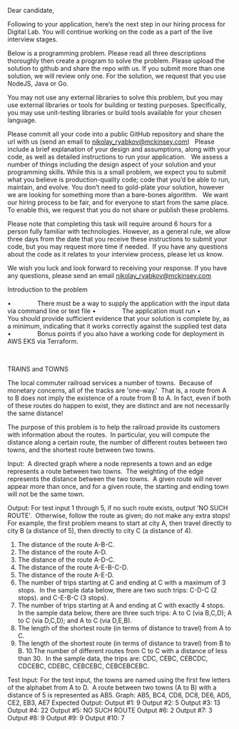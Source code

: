 Dear candidate,

Following to your application, here’s the next step in our hiring process for Digital Lab. You will continue working on the code as a part of the live interview stages.

Below is a programming problem. Please read all three descriptions thoroughly then create a program to solve the problem. Please upload the solution to github and share the repo with us. If you submit more than one solution, we will review only one. For the solution, we request that you use NodeJS, Java or Go.

You may not use any external libraries to solve this problem, but you may use external libraries or tools for building or testing purposes. Specifically, you may use unit-testing libraries or build tools available for your chosen language.

Please commit all your code into a public GitHub repository and share the url with us (send an email to nikolay_ryabkov@mckinsey.com)
 
Please include a brief explanation of your design and assumptions, along with your code, as well as detailed instructions to run your application. 
 
We assess a number of things including the design aspect of your solution and your programming skills. While this is a small problem, we expect you to submit what you believe is production-quality code; code that you’d be able to run, maintain, and evolve. You don’t need to gold-plate your solution, however we are looking for something more than a bare-bones algorithm. 
 
We want our hiring process to be fair, and for everyone to start from the same place. To enable this, we request that you do not share or publish these problems.

Please note that completing this task will require around 6 hours for a person fully familiar with technologies. However, as a general rule, we allow three days from the date that you receive these instructions to submit your code, but you may request more time if needed.  If you have any questions about the code as it relates to your interview process, please let us know. 

We wish you luck and look forward to receiving your response. 
If you have any questions, please send an email nikolay_ryabkov@mckinsey.com

Introduction to the problem

•               There must be a way to supply the application with the input data via command line or text file
•               The application must run
•               You should provide sufficient evidence that your solution is complete by, as a minimum, indicating that it works correctly against the supplied test data
•               Bonus points if you also have a working code for deployment in AWS EKS via Terraform.


 


TRAINS and TOWNS

The local commuter railroad services a number of towns.  Because of monetary concerns, all of the tracks are 'one-way.'  That is, a route from A to B does not imply the existence of a route from B to A. In fact, even if both of these routes do happen to exist, they are distinct and are not necessarily the same distance!

The purpose of this problem is to help the railroad provide its customers with information about the routes.  In particular, you will compute the distance along a certain route, the number of different routes between two towns, and the shortest route between two towns.

Input:  A directed graph where a node represents a town and an edge represents a route between two towns.  The weighting of the edge represents the distance between the two towns.  A given route will never appear more than once, and for a given route, the starting and ending town will not be the same town.

Output: For test input 1 through 5, if no such route exists, output 'NO SUCH ROUTE'.  Otherwise, follow the route as given; do not make any extra stops!  For example, the first problem means to start at city A, then travel directly to city B (a distance of 5), then directly to city C (a distance of 4).

1. The distance of the route A-B-C.
2. The distance of the route A-D.
3. The distance of the route A-D-C.
4. The distance of the route A-E-B-C-D.
5. The distance of the route A-E-D.
6. The number of trips starting at C and ending at C with a maximum of 3 stops.  In the sample data below, there are two such trips: C-D-C (2 stops). and C-E-B-C (3 stops).
7. The number of trips starting at A and ending at C with exactly 4 stops.  In the sample data below, there are three such trips: A to C (via B,C,D); A to C (via D,C,D); and A to C (via D,E,B).
8. The length of the shortest route (in terms of distance to travel) from A to C.
9. The length of the shortest route (in terms of distance to travel) from B to B.
10.The number of different routes from C to C with a distance of less than 30.  In the sample data, the trips are: CDC, CEBC, CEBCDC, CDCEBC, CDEBC, CEBCEBC, CEBCEBCEBC.

Test Input:
For the test input, the towns are named using the first few letters of the alphabet from A to D.  A route between two towns (A to B) with a distance of 5 is represented as AB5.
Graph: AB5, BC4, CD8, DC8, DE6, AD5, CE2, EB3, AE7
Expected Output:
Output #1: 9
Output #2: 5
Output #3: 13
Output #4: 22
Output #5: NO SUCH ROUTE
Output #6: 2
Output #7: 3
Output #8: 9
Output #9: 9
Output #10: 7

